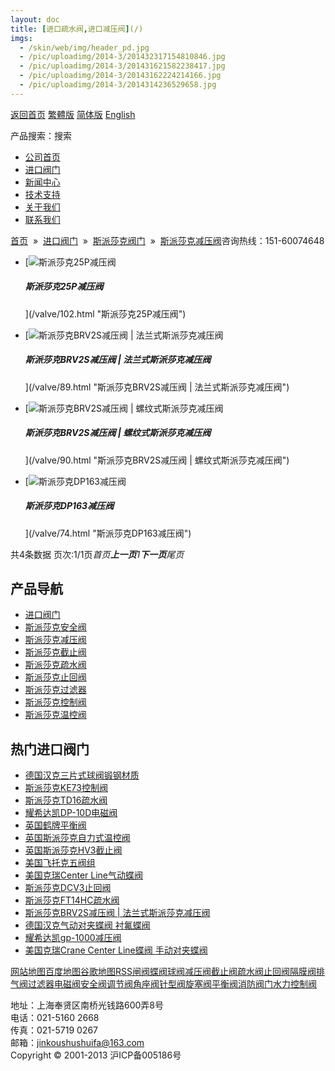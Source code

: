 ```yaml
---
layout: doc
title: [进口疏水阀,进口减压阀](/)
imgs:
  - /skin/web/img/header_pd.jpg
  - /pic/uploadimg/2014-3/201432317154810846.jpg
  - /pic/uploadimg/2014-3/201431621582238417.jpg
  - /pic/uploadimg/2014-3/20143162224214166.jpg
  - /pic/uploadimg/2014-3/2014314236529658.jpg
---
```


[返回首页](/ 'home') [繁體版](/tw.html '切換到繁體中文版') [简体版](/ '切换到简体中文版') [English](/en.html 'Switch to English Version')

产品搜索：搜索

- [公司首页](/ '公司首页')
- [进口阀门](/valves/2.html '进口阀门')
- [新闻中心](/valves/110.html '新闻中心')
- [技术支持](/valves/111.html '技术支持')
- [关于我们](/about.html '新闻中心')
- [联系我们](/contact.html '技术支持')

[首页](/)  »  [进口阀门](/valves/2.html)  »  [斯派莎克阀门](/valves/34.html)  »  [斯派莎克减压阀](/valves/112.html)咨询热线：151-60074648

- [![斯派莎克25P减压阀](/pic/uploadimg/2014-3/201432317154810846.jpg)

  ##### 斯派莎克25P减压阀

  ](/valve/102.html "斯派莎克25P减压阀")

- [![斯派莎克BRV2S减压阀 | 法兰式斯派莎克减压阀](/pic/uploadimg/2014-3/201431621582238417.jpg)

  ##### 斯派莎克BRV2S减压阀 | 法兰式斯派莎克减压阀

  ](/valve/89.html "斯派莎克BRV2S减压阀 | 法兰式斯派莎克减压阀")

- [![斯派莎克BRV2S减压阀 | 螺纹式斯派莎克减压阀](/pic/uploadimg/2014-3/20143162224214166.jpg)

  ##### 斯派莎克BRV2S减压阀 | 螺纹式斯派莎克减压阀

  ](/valve/90.html "斯派莎克BRV2S减压阀 | 螺纹式斯派莎克减压阀")

- [![斯派莎克DP163减压阀](/pic/uploadimg/2014-3/2014314236529658.jpg)

  ##### 斯派莎克DP163减压阀

  ](/valve/74.html "斯派莎克DP163减压阀")

共4条数据 页次:1/1页*首页**上一页**1**下一页**尾页*

## 产品导航

- [进口阀门](/valves/2.html '进口阀门')
- [斯派莎克安全阀](/valves/113.html)
- [斯派莎克减压阀](/valves/112.html)
- [斯派莎克截止阀](/valves/114.html)
- [斯派莎克疏水阀](/valves/116.html)
- [斯派莎克止回阀](/valves/117.html)
- [斯派莎克过滤器](/valves/118.html)
- [斯派莎克控制阀](/valves/119.html)
- [斯派莎克温控阀](/valves/115.html)

## 热门进口阀门

- [德国汉克三片式球阀锻钢材质](/valve/49.html '德国汉克三片式球阀锻钢材质')
- [斯派莎克KE73控制阀](/valve/106.html '斯派莎克KE73控制阀')
- [斯派莎克TD16疏水阀](/valve/92.html '斯派莎克TD16疏水阀')
- [耀希达凯DP-10D电磁阀](/valve/71.html '耀希达凯DP-10D电磁阀')
- [英国鹤牌平衡阀](/valve/50.html '英国鹤牌平衡阀')
- [英国斯派莎克自力式温控阀](/valve/73.html '英国斯派莎克自力式温控阀')
- [英国斯派莎克HV3截止阀](/valve/66.html '英国斯派莎克HV3截止阀')
- [美国飞托克五阀组](/valve/51.html '美国飞托克五阀组')
- [美国克瑞Center Line气动蝶阀](/valve/44.html '美国克瑞Center Line气动蝶阀')
- [斯派莎克DCV3止回阀](/valve/103.html '斯派莎克DCV3止回阀')
- [斯派莎克FT14HC疏水阀](/valve/96.html '斯派莎克FT14HC疏水阀')
- [斯派莎克BRV2S减压阀 | 法兰式斯派莎克减压阀](/valve/89.html '斯派莎克BRV2S减压阀 | 法兰式斯派莎克减压阀')
- [德国汉克气动对夹蝶阀 衬氟蝶阀](/valve/68.html '德国汉克气动对夹蝶阀 衬氟蝶阀')
- [耀希达凯gp-1000减压阀](/valve/52.html '耀希达凯gp-1000减压阀')
- [美国克瑞Crane Center Line蝶阀 手动对夹蝶阀](/valve/45.html '美国克瑞Crane Center Line蝶阀 手动对夹蝶阀')

[网站地图](/sitemap.html '网站地图')[百度地图](/baidu.xml)[谷歌地图](/google.xml)[RSS](/rss.xml)[闸阀](/valves/27.html)[蝶阀](/valves/30.html)[球阀](/valves/43.html)[减压阀](/valves/44.html)[截止阀](/valves/45.html)[疏水阀](/valves/46.html)[止回阀](/valves/47.html)[隔膜阀](/valves/48.html)[排气阀](/valves/49.html)[过滤器](/valves/50.html)[电磁阀](/valves/51.html)[安全阀](/valves/52.html)[调节阀](/valves/53.html)[角座阀](/valves/54.html)[针型阀](/valves/55.html)[旋塞阀](/valves/56.html)[平衡阀](/valves/57.html)[消防阀门](/valves/58.html)[水力控制阀](/valves/59.html)

地址：上海奉贤区南桥光钱路600弄8号  
电话：021-5160 2668  
传真：021-5719 0267  
邮箱：jinkoushushuifa@163.com  
Copyright © 2001-2013 沪ICP备005186号
